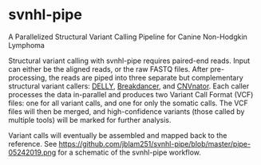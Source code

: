 # svnhl-pipe
A Parallelized Structural Variant Calling Pipeline for Canine Non-Hodgkin Lymphoma 

Structural variant calling with svnhl-pipe requires paired-end reads.  Input can either be the aligned reads, or the raw FASTQ files.  After pre-processing, the reads are piped into three separate but complementary structural variant callers: [DELLY](https://github.com/dellytools/delly), [Breakdancer](https://github.com/genome/breakdancer), and [CNVnator](https://github.com/abyzovlab/CNVnator).  Each caller processes the data in-parallel and produces two Variant Call Format (VCF) files: one for all variant calls, and one for only the somatic calls.  The  VCF files will then be merged, and high-confidence variants (those called by multiple tools) will be marked for further analysis. 

Variant calls will eventually be assembled and mapped back to the reference. See https://github.com/jblam251/svnhl-pipe/blob/master/pipe-05242019.png for a schematic of the svnhl-pipe workflow.


